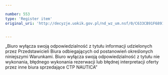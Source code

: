 ```yaml
---

number: 553
type: 'Register item'
original_uri: 'http://decyzje.uokik.gov.pl/nd_wz_um.nsf/0/C633CB91F689143AC12572DD003295D5?OpenDocument'


---
```


„Biuro wyłącza swoją odpowiedzialność z tytułu informacji udzielonych przez Przedstawicieli Biura odbiegających od postanowień określonych niniejszymi Warunkami. Biuro wyłącza swoją odpowiedzialność z tytułu nie wykonania, błędnego wykonania rezerwacji lub błędnej interpretacji oferty przez inne biura sprzedające CTP NAUTICA”
